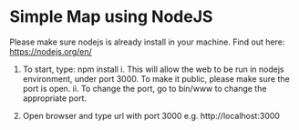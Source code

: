 # Simple Map using NodeJS
Please make sure nodejs is already install in your machine. Find out here: https://nodejs.org/en/

1. To start, type: npm install
	i. This will allow the web to be run in nodejs environment, under port 3000. To make it public, please make sure the port is open.
   ii. To change the port, go to bin/www to change the appropriate port.

2. Open browser and type url with port 3000 e.g. http://localhost:3000